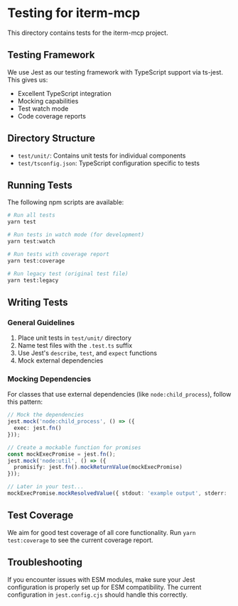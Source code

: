 # Testing for iterm-mcp

This directory contains tests for the iterm-mcp project.

## Testing Framework

We use Jest as our testing framework with TypeScript support via ts-jest. This gives us:

- Excellent TypeScript integration
- Mocking capabilities
- Test watch mode
- Code coverage reports

## Directory Structure

- `test/unit/`: Contains unit tests for individual components
- `test/tsconfig.json`: TypeScript configuration specific to tests

## Running Tests

The following npm scripts are available:

```bash
# Run all tests
yarn test

# Run tests in watch mode (for development)
yarn test:watch

# Run tests with coverage report
yarn test:coverage

# Run legacy test (original test file)
yarn test:legacy
```

## Writing Tests

### General Guidelines

1. Place unit tests in `test/unit/` directory
2. Name test files with the `.test.ts` suffix
3. Use Jest's `describe`, `test`, and `expect` functions
4. Mock external dependencies

### Mocking Dependencies

For classes that use external dependencies (like `node:child_process`), follow this pattern:

```typescript
// Mock the dependencies
jest.mock('node:child_process', () => ({
  exec: jest.fn()
}));

// Create a mockable function for promises
const mockExecPromise = jest.fn();
jest.mock('node:util', () => ({
  promisify: jest.fn().mockReturnValue(mockExecPromise)
}));

// Later in your test...
mockExecPromise.mockResolvedValue({ stdout: 'example output', stderr: '' });
```

## Test Coverage

We aim for good test coverage of all core functionality. Run `yarn test:coverage` to see the current coverage report.

## Troubleshooting

If you encounter issues with ESM modules, make sure your Jest configuration is properly set up for ESM compatibility. The current configuration in `jest.config.cjs` should handle this correctly.
